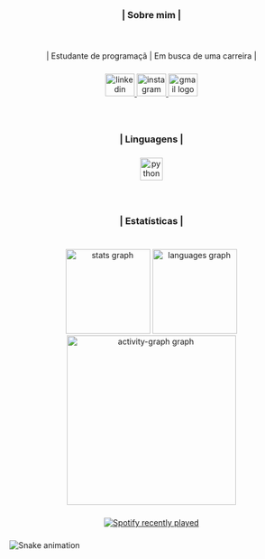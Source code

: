 <br clear="both">

<h3 align="center">| Sobre mim |</h3>

###

<br clear="both">

<p align="center">| Estudante de programaçã | Em busca de uma carreira |</p>

###

<div align="center">
  <a href="https://www.linkedin.com/in/lucasbezerra2002/" target="_blank">
    <img src="https://raw.githubusercontent.com/maurodesouza/profile-readme-generator/master/src/assets/icons/social/linkedin/default.svg" width="52" height="40" alt="linkedin logo"  />
  </a>
  <a href="https://www.instagram.com/d4vidls/" target="_blank">
    <img src="https://raw.githubusercontent.com/maurodesouza/profile-readme-generator/master/src/assets/icons/social/instagram/default.svg" width="52" height="40" alt="instagram logo"  />
  </a>
  <a href="contatolucasbezerraa@gmail.com" target="_blank">
    <img src="https://raw.githubusercontent.com/maurodesouza/profile-readme-generator/master/src/assets/icons/social/gmail/default.svg" width="52" height="40" alt="gmail logo"  />
  </a>
</div>

###

<br clear="both">

<h3 align="center">| Linguagens |</h3>

###

<div align="center">
  <img src="https://skillicons.dev/icons?i=py" height="40" alt="python logo"  />
</div>

###

<br clear="both">

<h3 align="center">| Estatísticas |</h3>

###

<br clear="both">

<div align="center">
  <img src="https://github-readme-stats.vercel.app/api?username=D4VIDz&hide_title=false&hide_rank=false&show_icons=true&include_all_commits=true&count_private=true&disable_animations=false&theme=radical&locale=pt-br&hide_border=false&order=1" height="150" alt="stats graph"  />
  <img src="https://github-readme-stats.vercel.app/api/top-langs?username=D4VIDz&locale=pt-br&hide_title=false&layout=compact&card_width=320&langs_count=5&theme=radical&hide_border=false&order=2" height="150" alt="languages graph"  />
  <img src="https://github-readme-activity-graph.vercel.app/graph?username=D4VIDz&radius=16&theme=redical&area=true&order=5" height="300" alt="activity-graph graph"  />
</div>

###

<div align="center">
  <a href="https://open.spotify.com/user/3176jmmxkz62r4jjpgnwvjikms54">
    <img src="https://spotify-recently-played-readme.vercel.app/api?user=3176jmmxkz62r4jjpgnwvjikms54&count=1&unique=true" alt="Spotify recently played"  />
  </a>
</div>

###

<img src="https://raw.githubusercontent.com/D4VIDz/D4VIDz/output/snake.svg" alt="Snake animation" />

###
